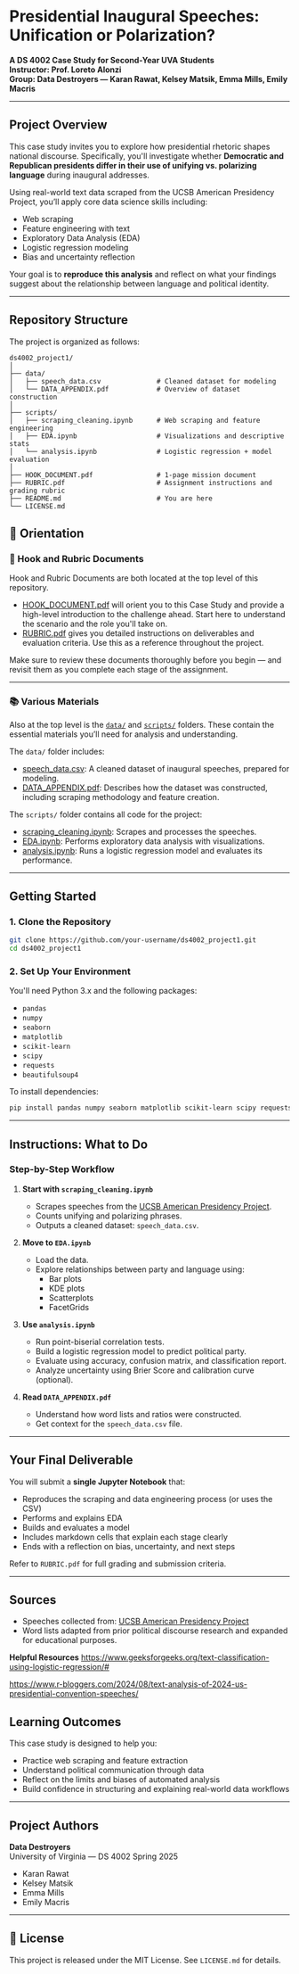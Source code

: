 
#  Presidential Inaugural Speeches: Unification or Polarization?

**A DS 4002 Case Study for Second-Year UVA Students**  
**Instructor: Prof. Loreto Alonzi**  
**Group: Data Destroyers — Karan Rawat, Kelsey Matsik, Emma Mills, Emily Macris**

---

## Project Overview

This case study invites you to explore how presidential rhetoric shapes national discourse. Specifically, you'll investigate whether **Democratic and Republican presidents differ in their use of unifying vs. polarizing language** during inaugural addresses.

Using real-world text data scraped from the UCSB American Presidency Project, you’ll apply core data science skills including:

- Web scraping
- Feature engineering with text
- Exploratory Data Analysis (EDA)
- Logistic regression modeling
- Bias and uncertainty reflection

Your goal is to **reproduce this analysis** and reflect on what your findings suggest about the relationship between language and political identity.

---

##  Repository Structure

The project is organized as follows:

```
ds4002_project1/
│
├── data/
│   ├── speech_data.csv              # Cleaned dataset for modeling
│   └── DATA_APPENDIX.pdf            # Overview of dataset construction
│
├── scripts/
│   ├── scraping_cleaning.ipynb      # Web scraping and feature engineering
│   ├── EDA.ipynb                    # Visualizations and descriptive stats
│   └── analysis.ipynb               # Logistic regression + model evaluation
│
├── HOOK_DOCUMENT.pdf                # 1-page mission document
├── RUBRIC.pdf                       # Assignment instructions and grading rubric
├── README.md                        # You are here
└── LICENSE.md
```
## 📂 Orientation

### 📄 Hook and Rubric Documents

Hook and Rubric Documents are both located at the top level of this repository.

- [HOOK_DOCUMENT.pdf](./HOOK_DOCUMENT.pdf) will orient you to this Case Study and provide a high-level introduction to the challenge ahead. Start here to understand the scenario and the role you'll take on.
- [RUBRIC.pdf](./RUBRIC.pdf) gives you detailed instructions on deliverables and evaluation criteria. Use this as a reference throughout the project.

Make sure to review these documents thoroughly before you begin — and revisit them as you complete each stage of the assignment.

---

### 📚 Various Materials

Also at the top level is the [`data/`](./data/) and [`scripts/`](./scripts/) folders. These contain the essential materials you’ll need for analysis and understanding.

The `data/` folder includes:
- [speech_data.csv](./data/speech_data.csv): A cleaned dataset of inaugural speeches, prepared for modeling.
- [DATA_APPENDIX.pdf](./data/DATA_APPENDIX.pdf): Describes how the dataset was constructed, including scraping methodology and feature creation.

The `scripts/` folder contains all code for the project:
- [scraping_cleaning.ipynb](./scripts/scraping_cleaning.ipynb): Scrapes and processes the speeches.
- [EDA.ipynb](./scripts/EDA.ipynb): Performs exploratory data analysis with visualizations.
- [analysis.ipynb](./scripts/analysis.ipynb): Runs a logistic regression model and evaluates its performance.





---

##  Getting Started

### 1. **Clone the Repository**
```bash
git clone https://github.com/your-username/ds4002_project1.git
cd ds4002_project1
```

### 2. **Set Up Your Environment**

You'll need Python 3.x and the following packages:

- `pandas`
- `numpy`
- `seaborn`
- `matplotlib`
- `scikit-learn`
- `scipy`
- `requests`
- `beautifulsoup4`

To install dependencies:
```bash
pip install pandas numpy seaborn matplotlib scikit-learn scipy requests beautifulsoup4
```

---

## Instructions: What to Do

### Step-by-Step Workflow

1. **Start with `scraping_cleaning.ipynb`**
   - Scrapes speeches from the [UCSB American Presidency Project](https://www.presidency.ucsb.edu/).
   - Counts unifying and polarizing phrases.
   - Outputs a cleaned dataset: `speech_data.csv`.

2. **Move to `EDA.ipynb`**
   - Load the data.
   - Explore relationships between party and language using:
     - Bar plots
     - KDE plots
     - Scatterplots
     - FacetGrids

3. **Use `analysis.ipynb`**
   - Run point-biserial correlation tests.
   - Build a logistic regression model to predict political party.
   - Evaluate using accuracy, confusion matrix, and classification report.
   - Analyze uncertainty using Brier Score and calibration curve (optional).

4. **Read `DATA_APPENDIX.pdf`**
   - Understand how word lists and ratios were constructed.
   - Get context for the `speech_data.csv` file.

---

## Your Final Deliverable

You will submit a **single Jupyter Notebook** that:

- Reproduces the scraping and data engineering process (or uses the CSV)
- Performs and explains EDA
- Builds and evaluates a model
- Includes markdown cells that explain each stage clearly
- Ends with a reflection on bias, uncertainty, and next steps

Refer to `RUBRIC.pdf` for full grading and submission criteria.

---

## Sources

- Speeches collected from: [UCSB American Presidency Project](https://www.presidency.ucsb.edu/documents/app-categories/spoken-addresses-and-remarks/presidential/inaugural-addresses)
- Word lists adapted from prior political discourse research and expanded for educational purposes.

**Helpful Resources**
https://www.geeksforgeeks.org/text-classification-using-logistic-regression/#

https://www.r-bloggers.com/2024/08/text-analysis-of-2024-us-presidential-convention-speeches/
##  Learning Outcomes

This case study is designed to help you:
- Practice web scraping and feature extraction
- Understand political communication through data
- Reflect on the limits and biases of automated analysis
- Build confidence in structuring and explaining real-world data workflows

---

## Project Authors

**Data Destroyers**  
University of Virginia — DS 4002 Spring 2025  
- Karan Rawat  
- Kelsey Matsik  
- Emma Mills  
- Emily Macris

---

## 📜 License

This project is released under the MIT License. See `LICENSE.md` for details.
